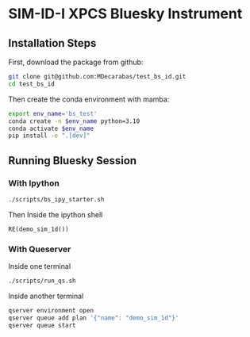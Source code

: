# SIM-ID-I XPCS Bluesky Instrument

## Installation Steps

First, download the package from github:

```bash
git clone git@github.com:MDecarabas/test_bs_id.git
cd test_bs_id
```

Then create the conda environment with mamba:

```bash
export env_name='bs_test'
conda create -n $env_name python=3.10
conda activate $env_name
pip install -e ".[dev]"
```


## Running Bluesky Session
### With Ipython

```bash
./scripts/bs_ipy_starter.sh
```

Then Inside the ipython shell
```
RE(demo_sim_1d())
```

### With Queserver

Inside one terminal
```bash
./scripts/run_qs.sh
```
Inside another terminal
```bash
qserver environment open
qserver queue add plan '{"name": "demo_sim_1d"}'
qserver queue start
```

